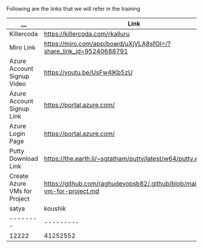 Following are the links that we will refer in the training 

| __  | Link | Comments |
| ------------- | ------------- | ------------- |
| Killercoda | https://killercoda.com/rkalluru |  |
| Miro Link | https://miro.com/app/board/uXjVLA8sfOI=/?share_link_id=95240688791 | |
| Azure Account Signup Video | https://youtu.be/UsFw4lKb5zU |  |
| Azure Account Signup Link  | https://portal.azure.com/ |  |
| Azure Login Page  | https://portal.azure.com/ |  |
| Putty Download Link | https://the.earth.li/~sgtatham/putty/latest/w64/putty.exe | |
| Create Azure VMs for Project | https://github.com/raghudevopsb82/.github/blob/main/create-vm-for-project.md ||
| satya | koushik |
|--------|---------|
|12222|  41252552|
